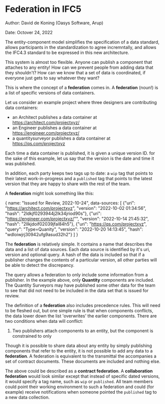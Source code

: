 # Federation in IFC5

Author: David de Koning (Oasys Software, Arup)

Date: Octover 24, 2022

The entity-component model simplifies the specification of a data standard, allows participants in the standardization to agree incremntally, and allows the IFC4.3 standard to be expressed in this new architecture.

This system is almost too flexible. Anyone can publish a component that attaches to any entity! How can we prevent people from adding data that they shouldn't? How can we know that a set of data is coordinated, if everyone just gets to say whatever they want?

This is where the concept of a **federation** comes in. A **federation** (noun!) is a list of specific versions of data containers.

Let us consider an example project where three designers are contributing data containers:

- an Architect publishes a data container at https://architect.com/projectxyz/
- an Engineer publishes a data container at https://engineer.com/projectxyz/
- a quantitysurveyor publishes a data container at https://qs.com/projectxyz

Each time a data container is published, it is given a unique version ID. for the sake of this example, let us say that the version is the date and time it was published.

In addition, each party keeps two tags up to date: a `wip` tag that points to their latest work-in-progress and a `published` tag that points to the latest version that they are happy to share with the rest of the team.

A **federation** might look something like this:

{
name: "Issued for Review, 2022-10-24",
data-sources: [
	{"uri": "https://architect.com/projectxyz",
	"version": "2022-10-02 01:34:56",
	"hash": "2ldkjf0293944j2lk34jriod90s"},
	{"uri": "https://engineer.com/projectxyz/"",
	"version": "2022-10-14 21:45:32",
	"hash": "2llkjdoif02039jfal84h5"},
	{"uri": "https://qs.com/projectxyz",
	"query": "Type=Quanity",
	"version": "2022-10-20 14:13:45",
	"hash": "wdloiwjrj30942ufg9asud32h2"}
]
}

The **federation** is relatively simple. It contains a name that describes the data and a list of data sources. Each data source is identified by it's uri, version and optional query. A hash of the data is included so that if a publisher changes the contents of a particular version, all other parties will be able to detect the discrepancy.

The query allows a federation to only include some information from a publisher. In the example above, only **Quantity** components are included. The Quantity Surveyors may have published some other data for the team to see that did not need to be included in the data set that is issued for review.

The definition of a **federation** also includes precedence rules. This will need to be fleshed out, but one simple rule is that when components conflicts, the data lower down the list 'overwrites' the earlier components. There are two conditions when data will conflict:

1. Two publishers attach components to an entity, but the component is constrained to only 

Though it is possible to share data about any entity by simply publishing components that refer to the entity, it is not possible to add any data to a **federation**. A federation is equivalent to the transmittal the accompanies a set of contract documents. These documents are included and nothing else.

The above could be described as a **contract federation**. A **collaboration federation** would look similar except that instead of specific dated versions, it would specify a tag name, such as `wip` or `published`. All team members could point their working environment to such a federation and could (for example) receive notifications when someone pointed the `published` tag to a new data collection.